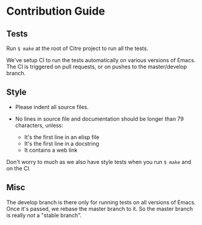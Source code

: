# Contribution Guide

## Tests

Run `$ make` at the root of Citre project to run all the tests.

We've setup CI to run the tests automatically on various versions of Emacs. The
CI is triggered on pull requests, or on pushes to the master/develop branch.

## Style

- Please indent all source files.

- No lines in source file and documentation should be longer than 79
  characters, unless:

  - It's the first line in an elisp file
  - It's the first line in a docstring
  - It contains a web link

Don't worry to much as we also have style tests when you run `$ make` and on
the CI.

## Misc

The develop branch is there only for running tests on all versions of Emacs.
Once it's passed, we rebase the master branch to it. So the master branch is
really *not* a "stable branch".
